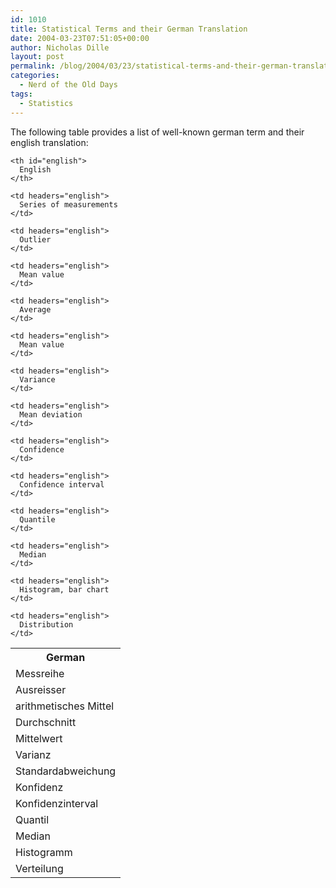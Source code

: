 ```yaml
---
id: 1010
title: Statistical Terms and their German Translation
date: 2004-03-23T07:51:05+00:00
author: Nicholas Dille
layout: post
permalink: /blog/2004/03/23/statistical-terms-and-their-german-translation/
categories:
  - Nerd of the Old Days
tags:
  - Statistics
---
```

The following table provides a list of well-known german term and their english translation:
  
<!--more-->

<table summary="This table contains commonly used terms with english translations">
  <tr>
    <th id="german">
      German
    </th>
    
    <th id="english">
      English
    </th>
  </tr>
  
  <tr>
    <td headers="german">
      Messreihe
    </td>
    
    <td headers="english">
      Series of measurements
    </td>
  </tr>
  
  <tr>
    <td headers="german">
      Ausreisser
    </td>
    
    <td headers="english">
      Outlier
    </td>
  </tr>
  
  <tr>
    <td headers="german">
      arithmetisches Mittel
    </td>
    
    <td headers="english">
      Mean value
    </td>
  </tr>
  
  <tr>
    <td headers="german">
      Durchschnitt
    </td>
    
    <td headers="english">
      Average
    </td>
  </tr>
  
  <tr>
    <td headers="german">
      Mittelwert
    </td>
    
    <td headers="english">
      Mean value
    </td>
  </tr>
  
  <tr>
    <td headers="german">
      Varianz
    </td>
    
    <td headers="english">
      Variance
    </td>
  </tr>
  
  <tr>
    <td headers="german">
      Standardabweichung
    </td>
    
    <td headers="english">
      Mean deviation
    </td>
  </tr>
  
  <tr>
    <td headers="german">
      Konfidenz
    </td>
    
    <td headers="english">
      Confidence
    </td>
  </tr>
  
  <tr>
    <td headers="german">
      Konfidenzinterval
    </td>
    
    <td headers="english">
      Confidence interval
    </td>
  </tr>
  
  <tr>
    <td headers="german">
      Quantil
    </td>
    
    <td headers="english">
      Quantile
    </td>
  </tr>
  
  <tr>
    <td headers="german">
      Median
    </td>
    
    <td headers="english">
      Median
    </td>
  </tr>
  
  <tr>
    <td headers="german">
      Histogramm
    </td>
    
    <td headers="english">
      Histogram, bar chart
    </td>
  </tr>
  
  <tr>
    <td headers="german">
      Verteilung
    </td>
    
    <td headers="english">
      Distribution
    </td>
  </tr>
</table>
